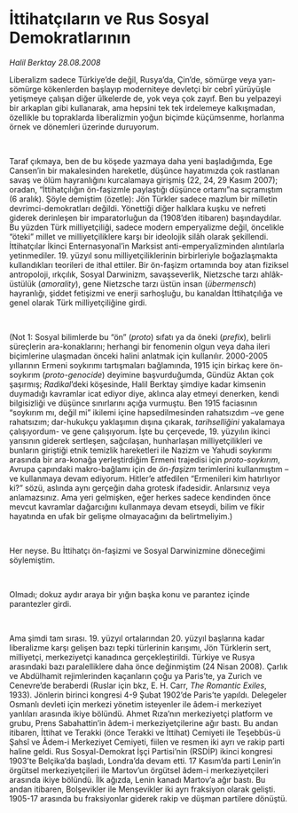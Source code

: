 # İttihatçıların ve Rus Sosyal Demokratlarının

*Halil Berktay 28.08.2008*

<div class="taraf_structure_2col_1zq">
<div class="margen_n">



 <p></p><p>Liberalizm sadece Türkiye’de değil, Rusya’da, Çin’de, sömürge veya yarı-sömürge kökenlerden başlayıp moderniteye devletçi bir cebrî yürüyüşle yetişmeye çalışan diğer ülkelerde de, yok veya çok zayıf. Ben bu yelpazeyi bir arkaplan gibi kullanarak, ama hepsini tek tek irdelemeye kalkışmadan, özellikle bu topraklarda liberalizmin yoğun biçimde küçümsenme, horlanma örnek ve dönemleri üzerinde duruyorum. </p><i><br/>
</i><p>Taraf çıkmaya, ben de bu köşede yazmaya daha yeni başladığımda, Ege Cansen’in bir makalesinden hareketle, düşünce hayatımızda çok rastlanan savaş ve ölüm hayranlığını kurcalamaya girişmiş (22, 24, 29 Kasım 2007); oradan, “İttihatçılığın ön-faşizmle paylaştığı düşünce ortamı”na sıçramıştım (6 aralık). Şöyle demiştim (özetle): Jön Türkler sadece mazlum bir milletin devrimci-demokratları değildi. Yönettiği diğer halklara kuşku ve nefreti giderek derinleşen bir imparatorluğun da (1908’den itibaren) başındaydılar. Bu yüzden Türk milliyetçiliği, sadece modern emperyalizme değil, öncelikle “öteki” millet ve milliyetçiliklere karşı bir ideolojik silâh olarak şekillendi. İttihatçılar İkinci Enternasyonal’in Marksist anti-emperyalizminden alıntılarla yetinmediler. 19. yüzyıl sonu milliyetçiliklerinin birbirleriyle boğazlaşmakta kullandıkları teorileri de ithal ettiler. Bir ön-faşizm ortamında boy atan fiziksel antropoloji, ırkçılık, Sosyal Darwinizm, savaşseverlik, Nietzsche tarzı ahlâk-üstülük (<i>amorality</i>), gene Nietzsche tarzı üstün insan (<i>übermensch</i>) hayranlığı, şiddet fetişizmi ve enerji sarhoşluğu, bu kanaldan İttihatçılığa ve genel olarak Türk milliyetçiliğine girdi. </p><br/>
<p>(Not 1: Sosyal bilimlerde bu “ön” (<i>proto</i>) sıfatı ya da öneki (<i>prefix</i>), belirli süreçlerin ara-konaklarını; herhangi bir fenomenin olgun veya daha ileri biçimlerine ulaşmadan önceki halini anlatmak için kullanılır. 2000-2005 yıllarının Ermeni soykırımı tartışmaları bağlamında, 1915 için birkaç kere ön-soykırım (<i>proto-genocide</i>) deyimine başvurduğumda, Gündüz Aktan çok şaşırmış; <i>Radikal</i>’deki köşesinde, Halil Berktay şimdiye kadar kimsenin duymadığı kavramlar icat ediyor diye, aklınca alay etmeyi denerken, kendi bilgisizliği ve düşünce sınırlarını açığa vurmuştu. Ben 1915 faciasının “soykırım mı, değil mi” ikilemi içine hapsedilmesinden rahatsızdım –ve gene rahatsızım; dar-hukukçu yaklaşımın dışına çıkarak, <i>tarihselliğini</i> yakalamaya çalışıyordum- ve gene çalışıyorum. İşte bu çerçevede, 19. yüzyılın ikinci yarısının giderek sertleşen, sağcılaşan, hunharlaşan milliyetçilikleri ve bunların giriştiği etnik temizlik hareketleri ile Nazizm ve Yahudi soykırımı arasında bir ara-konağa yerleştirdiğim Ermeni trajedisi için <i>proto-soykırım</i>, Avrupa çapındaki makro-bağlamı için de <i>ön-faşizm</i> terimlerini kullanmıştım –ve kullanmaya devam ediyorum. Hitler’e atfedilen “Ermenileri kim hatırlıyor ki?” sözü, aslında aynı gerçeğin daha grotesk ifadesidir. Anlarsınız veya anlamazsınız. Ama yeri gelmişken, eğer herkes sadece kendinden önce mevcut kavramlar dağarcığını kullanmaya devam etseydi, bilim ve fikir hayatında en ufak bir gelişme olmayacağını da belirtmeliyim.)</p><br/>
<p>Her neyse. Bu İttihatçı ön-faşizmi ve Sosyal Darwinizmine döneceğimi söylemiştim.</p><br/>
<p>Olmadı; dokuz aydır araya bir yığın başka konu ve parantez içinde parantezler girdi.</p><br/>
<p>Ama şimdi tam sırası. 19. yüzyıl ortalarından 20. yüzyıl başlarına kadar liberalizme karşı gelişen bazı tepki türlerinin karışımı, Jön Türklerin sert, milliyetçi, merkeziyetçi kanadınca gerçekleştirildi. Türkiye ve Rusya arasındaki bazı paralelliklere daha önce değinmiştim (24 Nisan 2008). Çarlık ve Abdülhamit rejimlerinden kaçanların çoğu ya Paris’te, ya Zurich ve Cenevre’de beraberdi (Ruslar için bkz, E. H. Carr, <i>The Romantic Exiles</i>, 1933). Jönlerin birinci kongresi 4-9 Şubat 1902’de Paris’te yapıldı. Delegeler Osmanlı devleti için merkezi yönetim isteyenler ile âdem-i merkeziyet yanlıları arasında ikiye bölündü. Ahmet Rıza’nın merkeziyetçi platform ve grubu, Prens Sabahattin’in âdem-i merkeziyetçilerine ağır bastı. Bu andan itibaren, İttihat ve Terakki (önce Terakki ve İttihat) Cemiyeti ile Teşebbüs-ü Şahsî ve Âdem-i Merkeziyet Cemiyeti, fiilen ve resmen iki ayrı ve rakip parti haline geldi. Rus Sosyal-Demokrat İşçi Partisi’nin (RSDİP) ikinci kongresi 1903’te Belçika’da başladı, Londra’da devam etti. 17 Kasım’da parti Lenin’in örgütsel merkeziyetçileri ile Martov’un örgütsel âdem-i merkeziyetçileri arasında ikiye bölündü. İlk ağızda, Lenin kanadı Martov’a ağır bastı. Bu andan itibaren, Bolşevikler ile Menşevikler iki ayrı fraksiyon olarak gelişti. 1905-17 arasında bu fraksiyonlar giderek rakip ve düşman partilere dönüştü.</p>
<br/>
<br/>
<br/>



<br/>


<div id="taraf_not">
</div>

</div>


</div>

